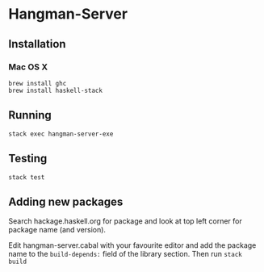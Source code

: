 # Hangman-Server

## Installation

### Mac OS X
```
brew install ghc
brew install haskell-stack
```

## Running
```
stack exec hangman-server-exe
```

## Testing
```
stack test
```

## Adding new packages

Search hackage.haskell.org for package and look at top left corner for package name (and version).

Edit hangman-server.cabal with your favourite editor and add the package name to
the `build-depends:` field of the library section. Then run `stack build`


